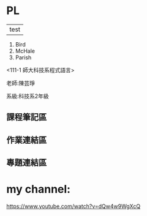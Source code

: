 # PL


<table>
    <tr>
        <td>test</td>
    </tr>
</table>

<ol>
<li>Bird</li>
<li>McHale</li>
<li>Parish</li>
</ol>

<111-1 師大科技系程式語言> <green>

老師:陳芸琤

系級:科技系2年級

## 課程筆記區

## 作業連結區

## 專題連結區

# my channel:
https://www.youtube.com/watch?v=dQw4w9WgXcQ

